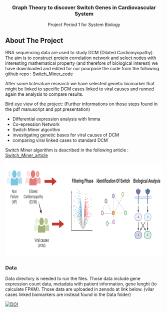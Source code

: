   <h3 align="center">Graph Theory to discover Switch Genes in Cardiovascular System</h3>

  <p align="center">
    Project Period 1 for System Biology 
  </p>
</div>

<!-- ABOUT THE PROJECT -->
## About The Project

RNA sequencing data are used to study DCM (Dilated Cardiomyopathy). The aim is to construct protein correlation network and select nodes with interesting mathematical property (and therefore of biological interest) 
we have downloaded and edited for our pourpose the code from the following github repo : [Switch_Miner_code](https://github.com/sportingCode/SWIMmeR/tree/main)

After some licterature research we have selected genetic biomarker that might be linked to specific DCM cases linked to viral causes and runned again the analysis to compare results.   

Bird eye view of the project: (Further informations on those steps found in the pdf manuscript and ppt presentation)
* Differential expression analysis with limma 
* Co-epression  Network
* Switch Miner algorithm
* investigating genetic bases for viral causes of DCM
* comparing viral linked cases to standard DCM
  
Switch Miner algorithm is described in the following article : [Switch_Miner_article](https://academic.oup.com/bioinformatics/article/38/2/586/6370739)

<img src="Data/overview.png" widht = "400" height= "300">

<!-- DATA -->
### Data

Data directory is needed to run the files. Those data include gene expression count data, 
metadata with patient information, gene lenght (to calculate FPKM). Those data are uploaded in zenodo at link below. (vilar cases linked biomarkers are instead found in the Data folder)  

</a>
<a href="https://doi.org/10.5281/zenodo.7790931">
        <img src="https://zenodo.org/badge/DOI/10.5281/zenodo.7790931.svg" alt="DOI">
    </a>
